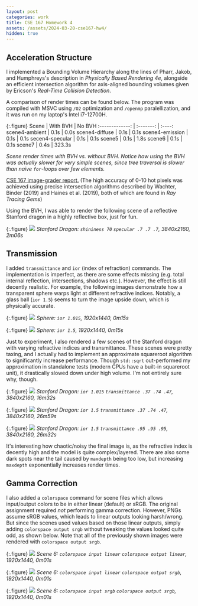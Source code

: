 ```yaml
---
layout: post
categories: work
title: CSE 167 Homework 4
assets: /assets/2024-03-20-cse167-hw4/
hidden: true
---
```


## Acceleration Structure
I implemented a Bounding Volume Hierarchy along the lines of Pharr, Jakob, and Humphreys's description in *Physically Based Rendering 4e*, alongside an efficient intersection algorithm for axis-aligned bounding volumes given by Ericson's *Real-Time Collision Detection*.

A comparison of render times can be found below. The program was compiled with MSVC using `/O2` optimization and `/openmp` paralellization, and it was run on my laptop's Intel i7-12700H.

{:.figure}
Scene           | With BVH  | No BVH
:-------------: | :-------: | :----:
scene4-ambient  | 0.1s      |   0.0s
scene4-diffuse  | 0.1s      |   0.1s
scene4-emission | 0.1s      |   0.1s
secen4-specular | 0.1s      |   0.1s
scene5          | 0.1s      |   1.8s
scene6          | 0.1s      |   0.1s
scene7          | 0.4s      | 323.3s

*Scene render times with BVH vs. without BVH. Notice how using the BVH was actually slower for very simple scenes, since tree traversal is slower than naive `for`-loops over few elements.*

[CSE 167 image-grader report.](https://raviucsdgroup.s3.amazonaws.com/hw3/6102a1a992205cdaa41cb91a62662014/20240318025251/index.html) (The high accuracy of 0-10 hot pixels was achieved using precise intersection algorithms described by Wachter, Binder (2019) and Haines et al. (2019), both of which are found in *Ray Tracing Gems*)

Using the BVH, I was able to render the following scene of a reflective Stanford dragon in a highly reflective box, just for fun.

{:.figure}
![]({{page.assets}}scene9.png)
*Stanford Dragon: `shininess 70` `specular .7 .7 .7`, 3840x2160, 2m06s*

## Transmission
I added `transmittance` and `ior` (index of refraction) commands. The implementation is imperfect, as there are some effects missing (e.g. total internal reflection, intersections, shadows etc.). However, the effect is still decently realistic. For example, the following images demonstrate how a transparent sphere warps light at different refractive indices. Notably, a glass ball (`ior 1.5`) seems to turn the image upside down, which is physically accurate.

{:.figure}
![]({{page.assets}}scene8-ior1.015.png)
*Sphere: `ior 1.015`, 1920x1440, 0m15s*

{:.figure}
![]({{page.assets}}scene8-ior1.5.png)
*Sphere: `ior 1.5`, 1920x1440, 0m15s*

Just to experiment, I also rendered a few scenes of the Stanford dragon with varying refractive indices and transmittance. These scenes were pretty taxing, and I actually had to implement an approximate squareroot algorithm to significantly increase performance. Though `std::sqrt` out-performed my approximation in standalone tests (modern CPUs have a built-in squareroot unit), it drastically slowed down under high volume. I'm not entirely sure why, though.

{:.figure}
![]({{page.assets}}scene10-ior1.015.png)
*Stanford Dragon: `ior 1.015` `transmittance .37 .74 .47`, 3840x2160, 16m32s*

{:.figure}
![]({{page.assets}}scene10-ior1.5.png)
*Stanford Dragon: `ior 1.5` `transmittance .37 .74 .47`, 3840x2160, 26m59s*

{:.figure}
![]({{page.assets}}scene10-ior1.5-clear.png)
*Stanford Dragon: `ior 1.5` `transmittance .95 .95 .95`, 3840x2160, 26m32s*

It's interesting how chaotic/noisy the final image is, as the refractive index is decently high and the model is quite complex/layered. There are also some dark spots near the tail caused by `maxdepth` being too low, but increasing `maxdepth` exponentially increases render times.

## Gamma Correction
I also added a `colorspace` command for scene files which allows input/output colors to be in either linear (default) or sRGB. The original assignment required *not* performing gamma correction. However, PNGs assume sRGB values, which leads to linear outputs looking harsh/wrong. But since the scenes used values based on those linear outputs, simply adding `colorspace output srgb` without tweaking the values  looked quite odd, as shown below. Note that all of the previously shown images were rendered with `colorspace output srgb`.

{:.figure}
![]({{page.assets}}scene6-linear-linear.png)
*Scene 6: `colorspace input linear` `colorspace output linear`, 1920x1440, 0m01s*

{:.figure}
![]({{page.assets}}scene6-linear-srgb.png)
*Scene 6: `colorspace input linear` `colorspace output srgb`, 1920x1440, 0m01s*

{:.figure}
![]({{page.assets}}scene6-srgb-srgb.png)
*Scene 6: `colorspace input srgb` `colorspace output srgb`, 1920x1440, 0m01s*
